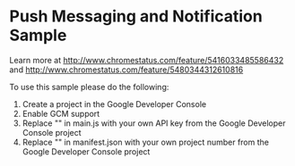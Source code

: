 Push Messaging and Notification Sample
===

Learn more at http://www.chromestatus.com/feature/5416033485586432 and http://www.chromestatus.com/feature/5480344312610816

To use this sample please do the following:

1. Create a project in the Google Developer Console
2. Enable GCM support
3. Replace "<YOUR API KEY HERE>" in main.js with your own API key from the Google Developer Console project
4. Replace "<YOUR PROJECT NUMBER>" in manifest.json with your own project number from the Google Developer Console project
